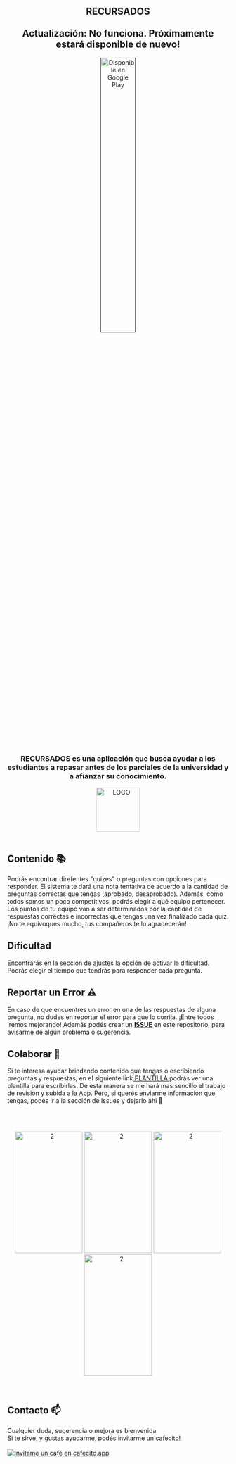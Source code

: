 <div>
  <h2 align="center">RECURSADOS <br><br> <strong>Actualización</strong>: No funciona. Próximamente estará disponible de nuevo!</h2>
  
  
<div align="center"><a href=''><img width="40%" height="40%" alt='Disponible en Google Play' src='https://play.google.com/intl/en_us/badges/static/images/badges/es-419_badge_web_generic.png'/></a></div>
  
<div align="center">  
  <p>
    <h3><strong>RECURSADOS</strong> es una aplicación que busca ayudar a los estudiantes a repasar antes de los parciales de la universidad y a afianzar su conocimiento.</h3>
  </p>
    <div align="CENTER">
      <img style="display: block; margin-left: auto; margin-right: auto;" src="https://i.ibb.co/Scbc3Pf/LOGO-adobespark.png" alt="LOGO" alt="1" alt="1" width="100" height="100" border="0">
    <br/>
</div>
</div>

## Contenido 📚
  Podrás encontrar direfentes "quizes" o preguntas con opciones para responder. El sistema te dará una nota tentativa de acuerdo a la cantidad de preguntas correctas que tengas (aprobado, desaprobado). Además, como todos somos un poco competitivos, podrás elegir a qué equipo pertenecer. Los puntos de tu equipo van a ser determinados por la cantidad de respuestas correctas e incorrectas que tengas una vez finalizado cada quiz. ¡No te equivoques mucho, tus compañeros te lo agradecerán! 
  
## Dificultad
  Encontrarás en la sección de ajustes la opción de activar la dificultad. Podrás elegir el tiempo que tendrás para responder cada pregunta. 
  
## Reportar un Error ⚠️
  En caso de que encuentres un error en una de las respuestas de alguna pregunta, no dudes en reportar el error para que lo corrija. ¡Entre todos iremos mejorando!
  Además podés crear un <b><a href="https://github.com/OmgCopito95/Recursados-App/issues">ISSUE</a></b> en este repositorio, para avisarme de algún problema o sugerencia. 
  
## Colaborar 🤝
Si te interesa ayudar brindando contenido que tengas o escribiendo preguntas y respuestas, en el siguiente link<a href="https://github.com/OmgCopito95/Recursados-App/blob/main/plantilla.txt"> PLANTILLA </a> podrás ver una plantilla para escribirlas. De esta manera se me hará mas sencillo el trabajo de revisión y subida a la App. Pero, si querés enviarme información que tengas, podés ir a la sección de Issues y dejarlo ahi 🙂
  
  <br><br>
  
<div align="CENTER">
  <img src="https://i.ibb.co/xGgJmKZ/Whats-App-Image-2021-08-24-at-20-11-19-3.jpg" alt="2" width="154" height="276" border="0">
  <img src="https://i.ibb.co/tMggzLH/Whats-App-Image-2021-08-24-at-20-11-19-1.jpg" alt="2" width="154" height="276" border="0">
  <img src="https://i.ibb.co/FwxXnLs/Whats-App-Image-2021-08-24-at-20-13-02.jpg" alt="2" width="154" height="276" border="0">
  <img src="https://i.ibb.co/7YvzvcW/Whats-App-Image-2021-08-24-at-20-11-19-2.jpg" alt="2" width="154" height="276" border="0">
    <br/><br/>
</div>
  
<div style="text-align: left;" align="CENTER">&nbsp;</div>
  
</div>

## Contacto 📫
Cualquier duda, sugerencia o mejora es bienvenida.
  <br>
  Si te sirve, y gustas ayudarme, podés invitarme un cafecito! <br><br>
  <a href='https://cafecito.app/omgcopito95' rel='noopener' target='_blank'><img srcset='https://cdn.cafecito.app/imgs/buttons/button_2.png 1x, https://cdn.cafecito.app/imgs/buttons/button_2_2x.png 2x, https://cdn.cafecito.app/imgs/buttons/button_2_3.75x.png 3.75x' src='https://cdn.cafecito.app/imgs/buttons/button_2.png' alt='Invitame un café en cafecito.app' /></a>
